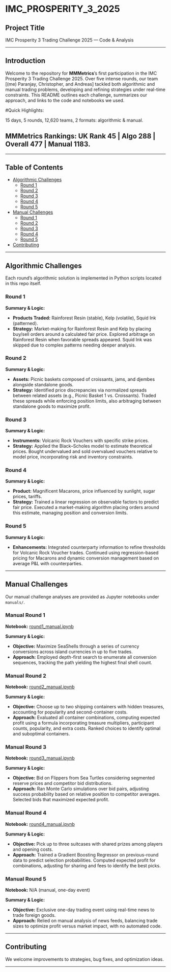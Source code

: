 # IMC_PROSPERITY_3_2025

## Project Title

IMC Prosperity 3 Trading Challenge 2025 — Code & Analysis

---

## Introduction

Welcome to the repository for **MMMetrics**’s first participation in the IMC Prosperity 3 Trading Challenge 2025. Over five intense rounds, our team [(me) Paranjay, Christopher, and Andreas] tackled both algorithmic and manual trading problems, developing and refining strategies under real-time constraints. This README outlines each challenge, summarizes our approach, and links to the code and notebooks we used.

#Quick Highlights:

15 days, 5 rounds, 12,620 teams, 2 formats: algorithmic & manual.

## MMMetrics Rankings: UK Rank 45 | Algo 288 | Overall 477 | Manual 1183.


---

## Table of Contents

- [Algorithmic Challenges](#algorithmic-challenges)
  - [Round 1](#round-1)
  - [Round 2](#round-2)
  - [Round 3](#round-3)
  - [Round 4](#round-4)
  - [Round 5](#round-5)
- [Manual Challenges](#manual-challenges)
  - [Round 1](#manual-round-1)
  - [Round 2](#manual-round-2)
  - [Round 3](#manual-round-3)
  - [Round 4](#manual-round-4)
  - [Round 5](#manual-round-5)
- [Contributing](#contributing)

---

## Algorithmic Challenges

Each round’s algorithmic solution is implemented in Python scripts located in this repo itself.

### Round 1
**Summary & Logic:**
- **Products Traded:** Rainforest Resin (stable), Kelp (volatile), Squid Ink (patterned).
- **Strategy:** Market-making for Rainforest Resin and Kelp by placing buy/sell orders around a calculated fair price. Explored arbitrage on Rainforest Resin when favorable spreads appeared. Squid Ink was skipped due to complex patterns needing deeper analysis.

### Round 2
**Summary & Logic:**
- **Assets:** Picnic baskets composed of croissants, jams, and djembes alongside standalone goods.
- **Strategy:** Identified price discrepancies via normalized spreads between related assets (e.g., Picnic Basket 1 vs. Croissants). Traded these spreads while enforcing position limits, also arbitraging between standalone goods to maximize profit.

### Round 3
**Summary & Logic:**
- **Instruments:** Volcanic Rock Vouchers with specific strike prices.
- **Strategy:** Applied the Black–Scholes model to estimate theoretical prices. Bought undervalued and sold overvalued vouchers relative to model price, incorporating risk and inventory constraints.

### Round 4
**Summary & Logic:**
- **Product:** Magnificent Macarons, price influenced by sunlight, sugar prices, tariffs.
- **Strategy:** Trained a linear regression on observable factors to predict fair price. Executed a market-making algorithm placing orders around this estimate, managing position and conversion limits.

### Round 5
**Summary & Logic:**
- **Enhancements:** Integrated counterparty information to refine thresholds for Volcanic Rock Voucher trades. Continued using regression-based pricing for Macarons and dynamic conversion management based on average P&L with counterparties.

---

## Manual Challenges

Our manual challenge analyses are provided as Jupyter notebooks under `manuals/`.

### Manual Round 1
**Notebook:** [round1_manual.ipynb](https://colab.research.google.com/drive/1ml7Kb3FU4hBnK5ksxMXipbJbVVyAyvGO?usp=sharing)

**Summary & Logic:**
- **Objective:** Maximize SeaShells through a series of currency conversions across island currencies in up to five trades.
- **Approach:** Employed depth-first search to enumerate all conversion sequences, tracking the path yielding the highest final shell count.

### Manual Round 2
**Notebook:** [round2_manual.ipynb](https://colab.research.google.com/drive/1PObQOfA3HKPnB3rqRDNs5rGbFs3D9Ovc?usp=sharing)

**Summary & Logic:**
- **Objective:** Choose up to two shipping containers with hidden treasures, accounting for popularity and second-container costs.
- **Approach:** Evaluated all container combinations, computing expected profit using a formula incorporating treasure multipliers, participant counts, popularity, and extra costs. Ranked choices to identify optimal and suboptimal containers.

### Manual Round 3
**Notebook:** [round3_manual.ipynb](https://colab.research.google.com/drive/1KN8yyezpNHLZNMIXXFIZGgoPOUuZCTU0?usp=sharing)

**Summary & Logic:**
- **Objective:** Bid on Flippers from Sea Turtles considering segmented reserve prices and competitor bid distributions.
- **Approach:** Ran Monte Carlo simulations over bid pairs, adjusting success probability based on relative position to competitor averages. Selected bids that maximized expected profit.

### Manual Round 4
**Notebook:** [round4_manual.ipynb](https://colab.research.google.com/drive/1sRLZFBU8cXhf0PMpMUEKgYLliJap1XPy?usp=sharing)

**Summary & Logic:**
- **Objective:** Pick up to three suitcases with shared prizes among players and opening costs.
- **Approach:** Trained a Gradient Boosting Regressor on previous-round data to predict selection probabilities. Computed expected profit for combinations, adjusting for sharing and fees to identify the best picks.

### Manual Round 5
**Notebook:** N/A (manual, one-day event)

**Summary & Logic:**
- **Objective:** Exclusive one-day trading event using real-time news to trade foreign goods.
- **Approach:** Relied on manual analysis of news feeds, balancing trade sizes to optimize profit versus market impact, with no automated code.

---

## Contributing

We welcome improvements to strategies, bug fixes, and optimization ideas.

---


